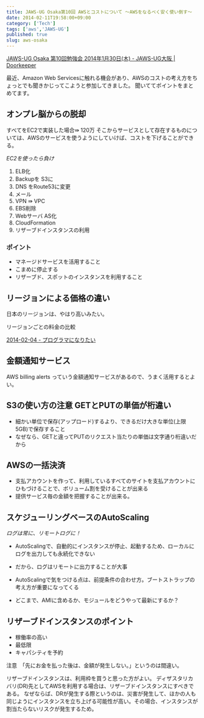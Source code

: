```yaml
---
title: JAWS-UG Osaka第10回 AWSとコストについて ～AWSをなるべく安く使い倒す〜
date: 2014-02-11T19:58:00+09:00
category: ['Tech']
tags: ['aws','JAWS-UG']
published: true
slug: aws-osaka
---
```


[JAWS-UG Osaka 第10回勉強会 2014年1月30日(木) - JAWS-UG大阪 | Doorkeeper](http://jawsugosaka.doorkeeper.jp/events/7484)

最近、Amazon Web Servicesに触れる機会があり、AWSのコストの考え方をちょっとでも聞きかじってこようと参加してきました。
聞いててポイントをまとめてます。


## オンプレ脳からの脱却

すべてをEC2で実装した場合⇛ 120万
そこからサービスとして存在するものについては、AWSのサービスを使うようにしていけば、コストを下げることができる。

*EC2を使ったら負け*

1. ELB化
2. Backupを S3に
3. DNS をRoute53に変更
4. メール
5. VPN ⇛ VPC
6. EBS削除
7. Webサーバ AS化
8. CloudFormation
9. リザーブドインスタンスの利用

### ポイント

- マネージドサービスを活用すること
- こまめに停止する
- リザーブド、スポットのインスタンスを利用すること


## リージョンによる価格の違い

日本のリージョンは、やはり高いみたい。

リージョンごとの料金の比較

[2014-02-04 - プログラマになりたい](http://d.hatena.ne.jp/dkfj/20140204)


## 金額通知サービス

AWS billing alerts っていう金額通知サービスがあるので、うまく活用するとよい。

## S3の使い方の注意 GETとPUTの単価が桁違い

- 細かい単位で保存(アップロード)するより、できるだけ大きな単位(上限5GB)で保存すること
- なぜなら、GETと違ってPUTのリクエスト当たりの単価は文字通り桁違いだから

## AWSの一括決済

- 支払アカウントを作って、利用しているすべてのサイトを支払アカウントにひもづけることで、ボリューム割を受けることが出来る
- 提供サービス毎の金額を把握することが出来る。


## スケジューリングベースのAutoScaling

*ログは常に、リモートログに！*

- AutoScalingで、自動的にインスタンスが停止、起動するため、ローカルにログを出力しても永続化できない
- だから、ログはリモートに出力することが大事

- AutoScalingで気をつける点は、前提条件の合わせ方。ブートストラップの考え方が重要になってくる
- どこまで、AMIに含めるか、モジュールをどうやって最新にするか？


## リザーブドインスタンスのポイント

- 稼働率の高い
- 最低限
- キャパシティを予約

注意　「先にお金を払った後は、金額が発生しない。」というのは間違い。

リザーブドインスタンスは、利用枠を買うと思った方がよい。
ディザスタリカバリ(DR)先としてAWSを利用する場合は、リザーブドインスタンスにすべきである。
なぜならば、DRが発生する際というのは、災害が発生して、ほかの人も同じようにインスタンスを立ち上げる可能性が高い。その場合、インスタンスが割当たらないリスクが発生するため。
